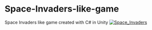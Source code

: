 # Space-Invaders-like-game
Space Invaders like game created with C# in Unity
<a href="https://ibb.co/nnRXNc"><img src="https://preview.ibb.co/iBPaax/Space_Invaders.png" alt="Space_Invaders" border="0"></a>
